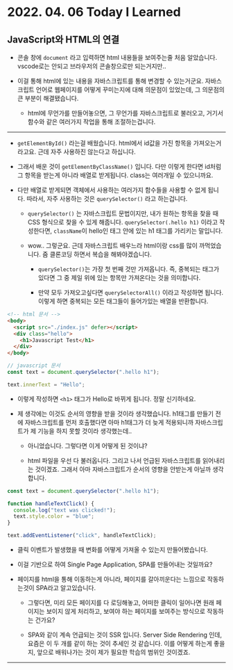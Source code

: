# 2022. 04. 06 Today I Learned

## JavaScript와 HTML의 연결

- 콘솔 창에 `document` 라고 입력하면 html 내용들을 보여주는줄 처음 알았습니다. vscode로는 안되고 브라우저의 콘솔창으로만 되는거지만..

- 이걸 통해 html에 있는 내용을 자바스크립트를 통해 변경할 수 있는거군요. 자바스크립트 언어로 웹페이지를 어떻게 꾸미는지에 대해 의문점이 있었는데, 그 의문점의 큰 부분이 해결됐습니다.

  - html에 무언가를 만들어놓으면, 그 무언가를 자바스크립트로 불러오고, 거기서 함수와 같은 여러가지 작업을 통해 조절하는겁니다.

---

- `getElementById()` 라는걸 배웠습니다. html에서 id값을 가진 항목을 가져오는거라고요. 근데 자주 사용하진 않는다고 하십니다.

- 그래서 배운 것이 `getElementByClassName()` 입니다. 다만 이렇게 한다면 id처럼 그 항목을 받는게 아니라 배열로 받게됩니다. class는 여러개일 수 있으니까요.

- 다만 배열로 받게되면 객체에서 사용하는 여러가지 함수들을 사용할 수 없게 됩니다. 따라서, 자주 사용하는 것은 `querySelector()` 라고 하는겁니다.

  - `querySelector()` 는 자바스크립트 문법이지만, 내가 원하는 항목을 찾을 때 CSS 형식으로 찾을 수 있게 해줍니다. `querySelector(.hello h1)` 이라고 작성한다면, `className`이 hello인 태그 안에 있는 h1 태그를 가리키는 말입니다.

  - wow.. 그렇군요. 근데 자바스크립트 배우느라 html이랑 css를 많이 까먹었습니다. 줌 클론코딩 하면서 복습을 해봐야겠습니다.

    - `querySelector()`는 가장 첫 번째 것만 가져옵니다. 즉, 중복되는 태그가 있다면 그 중 제일 위에 있는 항목만 가져온다는 것을 의미합니다.

    - 만약 모두 가져오고싶다면 `querySelectorAll()` 이라고 작성하면 됩니다. 이렇게 하면 중복되는 모든 태그들이 들어가있는 배열을 반환합니다.

```html
<!-- html 문서 -->
<body>
  <script src="./index.js" defer></script>
  <div class="hello">
    <h1>Javascript Test</h1>
  </div>
</body>
```

```js
// javascript 문서
const text = document.querySelector(".hello h1");

text.innerText = "Hello";
```

- 이렇게 작성하면 `<h1>` 태그가 Hello로 바뀌게 됩니다. 정말 신기하네요.

- 제 생각에는 이것도 순서의 영향을 받을 것이라 생각했습니다. h1태그를 만들기 전에 자바스크립트를 먼저 호출했다면 아마 h1태그가 더 늦게 적용되니까 자바스크립트가 제 기능을 하지 못할 것이라 생각했는데..

  - 아니었습니다. 그렇다면 이게 어떻게 된 것이냐?

  - html 파일을 우선 다 불러옵니다. 그리고 나서 언급된 자바스크립트를 읽어내리는 것이겠죠. 그래서 아마 자바스크립트가 순서의 영향을 안받는게 아닐까 생각합니다.

```js
const text = document.querySelector(".hello h1");

function handleTextClick() {
  console.log("text was clicked!");
  text.style.color = "blue";
}

text.addEventListener("click", handleTextClick);
```

- 클릭 이벤트가 발생했을 때 변화를 어떻게 가져올 수 있는지 만들어봤습니다.

- 이걸 기반으로 하여 Single Page Application, SPA를 만들어내는 것일까요?

- 페이지를 html을 통해 이동하는게 아니라, 페이지를 갈아끼운다는 느낌으로 작동하는것이 SPA라고 알고있습니다.

  - 그렇다면, 미리 모든 페이지를 다 로딩해놓고, 어떠한 클릭이 일어나면 원래 페이지는 보이지 않게 처리하고, 보여야 하는 페이지를 보여주는 방식으로 작동하는 건가요?

  - SPA와 같이 계속 언급되는 것이 SSR 입니다. Server Side Rendering 인데, 요즘은 이 두 개를 같이 하는 것이 추세인 것 같습니다. 이를 어떻게 하는게 좋을지, 앞으로 배워나가는 것이 제가 필요한 학습의 범위인 것이겠죠.

---

